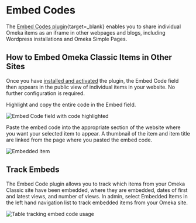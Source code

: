 # Embed Codes

The [Embed Codes plugin](https://omeka.org/classic/plugins/EmbedCodes/){target=_blank} enables you to share individual Omeka items as an iframe in other webpages and blogs, including Wordpress installations and Omeka Simple Pages.

## How to Embed Omeka Classic Items in Other Sites

Once you have [installed and activated](../Admin/Adding_and_Managing_Plugins.md) the plugin, the Embed Code field then appears in the public view of individual items in your website. No further configuration is required.

Highlight and copy the entire code in the Embed field.
 
![Embed Code field with code highlighted](../doc_files/plugin_images/Edcopy.png)

Paste the embed code into the appropriate section of the website where you want your selected item to appear. A thumbnail of the item and item title are linked from the page where you pasted the embed code.

![Embedded item](../doc_files/plugin_images/Ecdone.png)

## Track Embeds

The Embed Code plugin allows you to track which items from your Omeka Classic site have been embedded, where they are embedded, dates of first and latest views, and number of views. In admin, select Embedded Items in the left hand navigation list to track embedded items from your Omeka site.

![Table tracking embed code usage](../doc_files/plugin_images/Ectrack.png)
